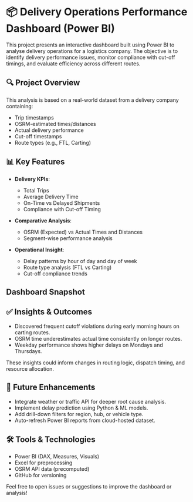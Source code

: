 # 📦 Delivery Operations Performance Dashboard (Power BI)

This project presents an interactive dashboard built using Power BI to analyse delivery operations for a logistics company. The objective is to identify delivery performance issues, monitor compliance with cut-off timings, and evaluate efficiency across different routes.


## 🔍 Project Overview

This analysis is based on a real-world dataset from a delivery company containing:
- Trip timestamps
- OSRM-estimated times/distances
- Actual delivery performance
- Cut-off timestamps
- Route types (e.g., FTL, Carting)



## 📊 Key Features

- **Delivery KPIs**:
  - Total Trips
  - Average Delivery Time
  - On-Time vs Delayed Shipments
  - Compliance with Cut-off Timing

- **Comparative Analysis**:
  - OSRM (Expected) vs Actual Times and Distances
  - Segment-wise performance analysis

- **Operational Insight**:
  - Delay patterns by hour of day and day of week
  - Route type analysis (FTL vs Carting)
  - Cut-off compliance trends
    
##  Dashboard Snapshot


## ✅ Insights & Outcomes

- Discovered frequent cutoff violations during early morning hours on carting routes.
- OSRM time underestimates actual time consistently on longer routes.
- Weekday performance shows higher delays on Mondays and Thursdays.

These insights could inform changes in routing logic, dispatch timing, and resource allocation.


## 🧠 Future Enhancements

- Integrate weather or traffic API for deeper root cause analysis.
- Implement delay prediction using Python & ML models.
- Add drill-down filters for region, hub, or vehicle type.
- Auto-refresh Power BI reports from cloud-hosted dataset.


## 🛠 Tools & Technologies

- Power BI (DAX, Measures, Visuals)
- Excel for preprocessing
- OSRM API data (precomputed)
- GitHub for versioning




Feel free to open issues or suggestions to improve the dashboard or analysis!
